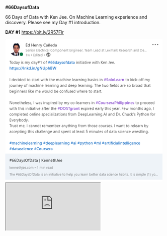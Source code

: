 **#66DaysofData**

66 Days of Data with Ken Jee. On Machine Learning experience and discovery. Please see my Day #1 introduction. 

**DAY #1**
https://bit.ly/2R57Flr

<img src="https://github.com/EdCaneda/66DaysofData/blob/main/Images_Folder/LinkedIn/LinkedIn_Day%231.png" width="500px" height="auto"> 
<iframe src="https://www.youtube.com/embed/qV_AlRwhI3I?start=105">
  
[![Watch the video](https://i.imgur.com/vKb2F1B.png)](https://youtu.be/vt5fpE0bzSY)
https://www.kennethjee.com/66daysofdata

**DAY #2, #3**
https://bit.ly/3hyuQ2n

<img src="https://github.com/EdCaneda/66DaysofData/blob/b1ed63db826e37e224bc0ef6bd9219aa87f06506/Images_Folder/LinkedIn/LinkedIn_Day%232%2C3.png"  width="500px" height="auto">

**DAY #4, #5, #6**
https://bit.ly/3tGSuvQ

<img src="https://github.com/EdCaneda/66DaysofData/blob/b1ed63db826e37e224bc0ef6bd9219aa87f06506/Images_Folder/LinkedIn/LinkedIn_Day%234%2C5%2C6.png"  width="500px" height="auto">

**DAY #7, #, #9**
https://bit.ly/3eIm0x8

<img src="https://github.com/EdCaneda/66DaysofData/blob/b1ed63db826e37e224bc0ef6bd9219aa87f06506/Images_Folder/LinkedIn/LinkedIn_Day%237%2C8%2C9.png"  width="500px" height="auto">

**DAY# 10**

<img src="https://github.com/EdCaneda/66DaysofData/blob/b1ed63db826e37e224bc0ef6bd9219aa87f06506/Images_Folder/LinkedIn/LinkedIn_Day%2310.png" width="500px" height="auto">

**DAY #11, #12, #13**
https://bit.ly/33D9dFW

**DAY #14**
